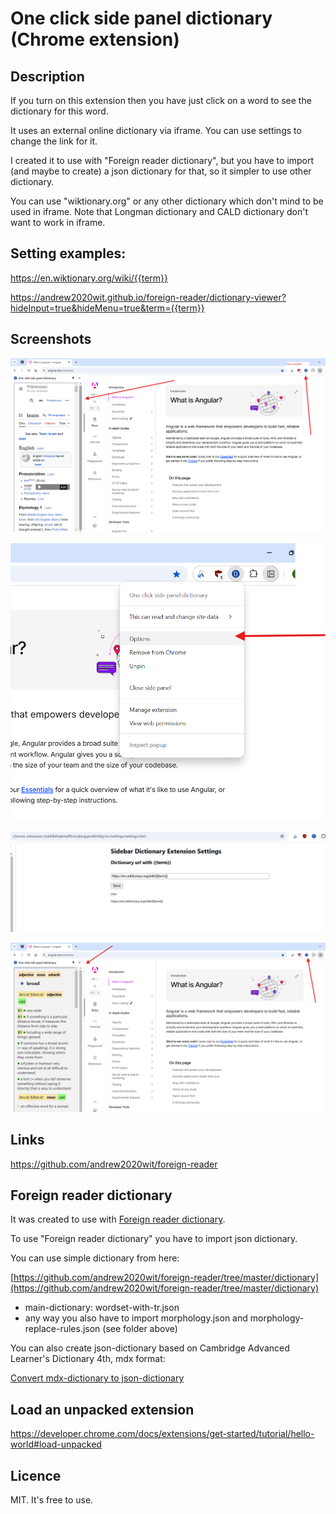 # One click side panel dictionary (Chrome extension)

## Description

If you turn on this extension then you have just click on a word to see the dictionary for this word.

It uses an external online dictionary via iframe. You can use settings to change the link for it.

I created it to use with "Foreign reader dictionary",
but you have to import (and maybe to create) a json dictionary for that,
so it simpler to use other dictionary.

You can use "wiktionary.org" or any other dictionary which don't mind to be used in iframe.
Note that Longman dictionary and CALD dictionary don't want to work in iframe.

## Setting examples:

https://en.wiktionary.org/wiki/{{term}}

https://andrew2020wit.github.io/foreign-reader/dictionary-viewer?hideInput=true&hideMenu=true&term={{term}}

## Screenshots

![sidebar-1](./screenshots/sidebar-1.png)

![options](./screenshots/options.png)

![settings](./screenshots/opt-2.png)

![sidebar-3](./screenshots/sidebar-3.png)

## Links 

https://github.com/andrew2020wit/foreign-reader

## Foreign reader dictionary

It was created to use with [Foreign reader dictionary](https://github.com/andrew2020wit/foreign-reader).

To use "Foreign reader dictionary" you have to import json dictionary.

You can use simple dictionary from here:

[https://github.com/andrew2020wit/foreign-reader/tree/master/dictionary](https://github.com/andrew2020wit/foreign-reader/tree/master/dictionary)

- main-dictionary: wordset-with-tr.json
- any way you also have to import morphology.json and morphology-replace-rules.json (see folder above)

You can also create json-dictionary based on Cambridge Advanced Learner's Dictionary 4th, mdx format:

[Convert mdx-dictionary to json-dictionary](https://github.com/andrew2020wit/cald-mdx-to-json)

## Load an unpacked extension

https://developer.chrome.com/docs/extensions/get-started/tutorial/hello-world#load-unpacked

## Licence

MIT. It's free to use.